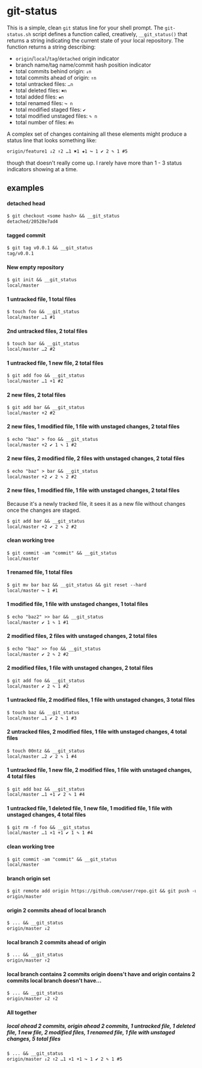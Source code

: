 # git-status

This is a simple, clean `git` status line for your shell prompt. The `git-status.sh` script defines a function called, creatively, `__git_status()` that returns a string indicating the current state of your local repository. The function returns a string describing:

* `origin`/`local`/`tag`/`detached` origin indicator
* branch name/tag name/commit hash position indicator
* total commits behind origin: `↓n`
* total commits ahead of origin: `↑n`
* total untracked files: `…n`
* total deleted files: `✖n`
* total added files: `✚n`
* total renamed files: `↪ n`
* total modified staged files: `✔ `
* total modified unstaged files: `✎ n`
* total number of files: `#n`

A complex set of changes containing all these elements might produce a status line that looks something like:

```txt
origin/feature1 ↓2 ↑2 …1 ✖1 ✚1 ↪ 1 ✔ 2 ✎ 1 #5
```

though that doesn't really come up. I rarely have more than 1 - 3 status indicators showing at a time.

## examples

#### detached head
```txt
$ git checkout <some hash> && __git_status
detached/20528e7ad4
```

#### tagged commit
```txt
$ git tag v0.0.1 && __git_status
tag/v0.0.1
```

#### New empty repository
```txt
$ git init && __git_status
local/master
```

#### 1 untracked file, 1 total files
```txt
$ touch foo && __git_status
local/master …1 #1
```

#### 2nd untracked files, 2 total files
```txt
$ touch bar && __git_status
local/master …2 #2
```

#### 1 untracked file, 1 new file, 2 total files
```txt
$ git add foo && __git_status
local/master …1 +1 #2
```

#### 2 new files, 2 total files
```txt
$ git add bar && __git_status
local/master +2 #2
```

#### 2 new files, 1 modified file, 1 file with unstaged changes, 2 total files
```txt
$ echo "baz" > foo && __git_status
local/master +2 ✔ 1 ✎ 1 #2
```

#### 2 new files, 2 modified file, 2 files with unstaged changes, 2 total files
```txt
$ echo "baz" > bar && __git_status
local/master +2 ✔ 2 ✎ 2 #2
```

#### 2 new files, 1 modified file, 1 file with unstaged changes, 2 total files

Because it's a newly tracked file, it sees it as a new file without changes once the changes are staged.

```txt
$ git add bar && __git_status
local/master +2 ✔ 2 ✎ 2 #2
```

#### clean working tree
```txt
$ git commit -am "commit" && __git_status
local/master
```

#### 1 renamed file, 1 total files
```txt
$ git mv bar baz && __git_status && git reset --hard
local/master ↪ 1 #1
```

#### 1 modified file, 1 file with unstaged changes, 1 total files
```txt
$ echo "baz2" >> bar && __git_status
local/master ✔ 1 ✎ 1 #1
```

#### 2 modified files, 2 files with unstaged changes, 2 total files
```txt
$ echo "baz" >> foo && __git_status
local/master ✔ 2 ✎ 2 #2
```

#### 2 modified files, 1 file with unstaged changes, 2 total files
```txt
$ git add foo && __git_status
local/master ✔ 2 ✎ 1 #2
```

#### 1 untracked file, 2 modified files, 1 file with unstaged changes, 3 total files
```txt
$ touch baz && __git_status
local/master …1 ✔ 2 ✎ 1 #3
```

#### 2 untracked files, 2 modified files, 1 file with unstaged changes, 4 total files
```txt
$ touch 00ntz && __git_status
local/master …2 ✔ 2 ✎ 1 #4
```

#### 1 untracked file, 1 new file, 2 modified files, 1 file with unstaged changes, 4 total files
```txt
$ git add baz && __git_status
local/master …1 +1 ✔ 2 ✎ 1 #4
```

#### 1 untracked file, 1 deleted file, 1 new file, 1 modified file, 1 file with unstaged changes, 4 total files
```txt
$ git rm -f foo && __git_status
local/master …1 ×1 +1 ✔ 1 ✎ 1 #4
```

#### clean working tree
```txt
$ git commit -am "commit" && __git_status
local/master
```

#### branch origin set
```txt
$ git remote add origin https://github.com/user/repo.git && git push -u origin master && __git_status
origin/master
```

#### origin 2 commits ahead of local branch
```txt
$ ... && __git_status
origin/master ↓2
```

#### local branch 2 commits ahead of origin
```txt
$ ... && __git_status
origin/master ↑2
```

#### local branch contains 2 commits origin doens't have and origin contains 2 commits local branch doesn't have...
```txt
$ ... && __git_status
origin/master ↓2 ↑2
```

#### All together
##### local ahead 2 commits, origin ahead 2 commits, 1 untracked file, 1 deleted file, 1 new file, 2 modified files, 1 renamed file, 1 file with unstaged changes, 5 total files
```txt
$ ... && __git_status
origin/master ↓2 ↑2 …1 ×1 +1 ↪ 1 ✔ 2 ✎ 1 #5
```
